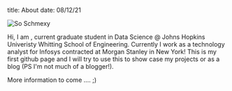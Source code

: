 title: About
date: 08/12/21

![So Schmexy][my_sweet_photo]

Hi, I am <username>, current graduate student in Data Science @ Johns Hopkins Univeristy Whitting School of Engineering. Currently I work as a technology analyst for Infosys contracted at Morgan Stanley in New York! This is my first github page and I will try to use this to show case my projects or as a blog (PS I'm not much of a blogger!).

More information to come .... ;)

[my_sweet_photo]: {static}/images/jay.jpg